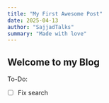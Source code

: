 ```yaml
---
title: "My First Awesome Post"
date: 2025-04-13
author: "SajjadTalks"
summary: "Made with love"
---
```


## Welcome to my Blog

To-Do:
- [ ] Fix search

